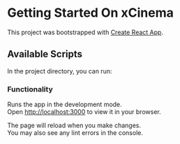 # Getting Started On xCinema 

This project was bootstrapped with [Create React App](https://github.com/facebook/create-react-app).

## Available Scripts

In the project directory, you can run:

### Functionality

Runs the app in the development mode.\
Open [http://localhost:3000](http://localhost:3000) to view it in your browser.

The page will reload when you make changes.\
You may also see any lint errors in the console.